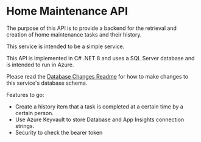 # Home Maintenance API

The purpose of this API is to provide a backend for the retrieval and creation of home maintenance tasks and their history.

This service is intended to be a simple service.

This API is implemented in C# .NET 8 and uses a SQL Server database and is intended to run in Azure.

Please read the <a href="DatabaseChanges-Readme.md">Database Changes Readme<a> for how to make changes to this service's database schema.

Features to go:
* Create a history item that a task is completed at a certain time by a certain person.
* Use Azure Keyvault to store Database and App Insights connection strings.
* Security to check the bearer token